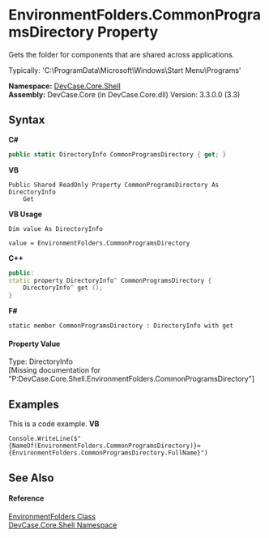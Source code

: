 # EnvironmentFolders.CommonProgramsDirectory Property 
 

Gets the folder for components that are shared across applications. 

 Typically: 'C:\ProgramData\Microsoft\Windows\Start Menu\Programs'

**Namespace:**&nbsp;<a href="N_DevCase_Core_Shell">DevCase.Core.Shell</a><br />**Assembly:**&nbsp;DevCase.Core (in DevCase.Core.dll) Version: 3.3.0.0 (3.3)

## Syntax

**C#**<br />
``` C#
public static DirectoryInfo CommonProgramsDirectory { get; }
```

**VB**<br />
``` VB
Public Shared ReadOnly Property CommonProgramsDirectory As DirectoryInfo
	Get
```

**VB Usage**<br />
``` VB Usage
Dim value As DirectoryInfo

value = EnvironmentFolders.CommonProgramsDirectory

```

**C++**<br />
``` C++
public:
static property DirectoryInfo^ CommonProgramsDirectory {
	DirectoryInfo^ get ();
}
```

**F#**<br />
``` F#
static member CommonProgramsDirectory : DirectoryInfo with get

```


#### Property Value
Type: DirectoryInfo<br />\[Missing <value> documentation for "P:DevCase.Core.Shell.EnvironmentFolders.CommonProgramsDirectory"\]

## Examples
This is a code example. 
**VB**<br />
``` VB
Console.WriteLine($"{NameOf(EnvironmentFolders.CommonProgramsDirectory)}={EnvironmentFolders.CommonProgramsDirectory.FullName}")
```


## See Also


#### Reference
<a href="T_DevCase_Core_Shell_EnvironmentFolders">EnvironmentFolders Class</a><br /><a href="N_DevCase_Core_Shell">DevCase.Core.Shell Namespace</a><br />